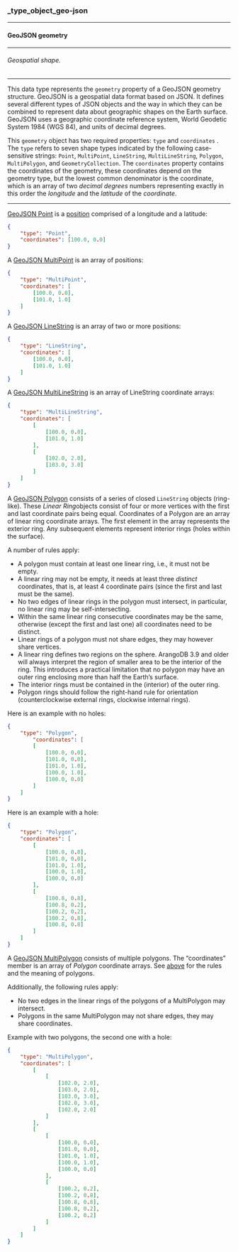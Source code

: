 ### _type_object_geo-json



------
#### GeoJSON geometry



------
###### Geospatial shape.



------
This data type represents the `geometry` property of a GeoJSON geometry structure. GeoJSON is a geospatial data format based on JSON. It defines several different types of JSON objects and the way in which they can be combined to represent data about geographic shapes on the Earth surface. GeoJSON uses a geographic coordinate reference system, World Geodetic System 1984 (WGS 84), and units of decimal degrees.

This `geometry` object has two required properties: `type` and `coordinates` . The `type` refers to seven shape types indicated by the following case-sensitive strings: `Point`, `MultiPoint`, `LineString`, `MultiLineString`, `Polygon`, `MultiPolygon`, and `GeometryCollection`. The `coordinates` property contains the coordinates of the geometry, these coordinates depend on the geometry type, but the lowest common denominator is the coordinate, which is an array of two *decimal degrees* numbers representing exactly in this order the *longitude* and the *latitude* of the *coordinate*.



------
[GeoJSON Point](https://tools.ietf.org/html/rfc7946#section-3.1.2) is a [position](https://tools.ietf.org/html/rfc7946#section-3.1.1) comprised of a longitude and a latitude:

```json
{
	"type": "Point",
	"coordinates": [100.0, 0.0]
}
```

A [GeoJSON MultiPoint](https://tools.ietf.org/html/rfc7946#section-3.1.7) is an array of positions:

```json
{
	"type": "MultiPoint",
	"coordinates": [
		[100.0, 0.0],
		[101.0, 1.0]
	]
}
```

A [GeoJSON LineString](https://tools.ietf.org/html/rfc7946#section-3.1.4) is an array of two or more positions:

```json
{
	"type": "LineString",
	"coordinates": [
		[100.0, 0.0],
		[101.0, 1.0]
	]
}
```

A [GeoJSON MultiLineString](https://tools.ietf.org/html/rfc7946#section-3.1.5) is an array of LineString coordinate arrays:

```json
{
	"type": "MultiLineString",
	"coordinates": [
		[
			[100.0, 0.0],
			[101.0, 1.0]
		],
		[
			[102.0, 2.0],
			[103.0, 3.0]
		]
	]
}
```

A [GeoJSON Polygon](https://tools.ietf.org/html/rfc7946#section-3.1.6) consists of a series of closed `LineString` objects (ring-like). These *Linear Ring*objects consist of four or more vertices with the first and last coordinate pairs being equal. Coordinates of a Polygon are an array of linear ring coordinate arrays. The first element in the array represents the exterior ring. Any subsequent elements represent interior rings (holes within the surface).

A number of rules apply:

- A polygon must contain at least one linear ring, i.e., it must not be empty.
- A linear ring may not be empty, it needs at least three *distinct* coordinates, that is, at least 4 coordinate pairs (since the first and last must be the same).
- No two edges of linear rings in the polygon must intersect, in particular, no linear ring may be self-intersecting.
- Within the same linear ring consecutive coordinates may be the same, otherwise (except the first and last one) all coordinates need to be distinct.
- Linear rings of a polygon must not share edges, they may however share vertices.
- A linear ring defines two regions on the sphere. ArangoDB 3.9 and older will always interpret the region of smaller area to be the interior of the ring. This introduces a practical limitation that no polygon may have an outer ring enclosing more than half the Earth’s surface.
- The interior rings must be contained in the (interior) of the outer ring.
- Polygon rings should follow the right-hand rule for orientation (counterclockwise external rings, clockwise internal rings).

Here is an example with no holes:

```json
{
	"type": "Polygon",
		"coordinates": [
		[
			[100.0, 0.0],
			[101.0, 0.0],
			[101.0, 1.0],
			[100.0, 1.0],
			[100.0, 0.0]
		]
	]
}
```

Here is an example with a hole:

```json
{
	"type": "Polygon",
	"coordinates": [
		[
			[100.0, 0.0],
			[101.0, 0.0],
			[101.0, 1.0],
			[100.0, 1.0],
			[100.0, 0.0]
		],
		[
			[100.8, 0.8],
			[100.8, 0.2],
			[100.2, 0.2],
			[100.2, 0.8],
			[100.8, 0.8]
		]
	]
}
```

A [GeoJSON MultiPolygon](https://tools.ietf.org/html/rfc7946#section-3.1.6) consists of multiple polygons. The “coordinates” member is an array of *Polygon* coordinate arrays. See [above](https://www.arangodb.com/docs/stable/indexing-geo.html#polygon) for the rules and the meaning of polygons.

Additionally, the following rules apply:

- No two edges in the linear rings of the polygons of a MultiPolygon may intersect.
- Polygons in the same MultiPolygon may not share edges, they may share coordinates.

Example with two polygons, the second one with a hole:

```json
{
	"type": "MultiPolygon",
	"coordinates": [
		[
			[
				[102.0, 2.0],
				[103.0, 2.0],
				[103.0, 3.0],
				[102.0, 3.0],
				[102.0, 2.0]
			]
		],
		[
			[
				[100.0, 0.0],
				[101.0, 0.0],
				[101.0, 1.0],
				[100.0, 1.0],
				[100.0, 0.0]
			],
			[
				[100.2, 0.2],
				[100.2, 0.8],
				[100.8, 0.8],
				[100.8, 0.2],
				[100.2, 0.2]
			]
		]
	]
}
```